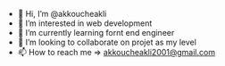 - 👋 Hi, I’m @akkoucheakli
- 👀 I’m interested in web development
- 🌱 I’m currently learning fornt end engineer
- 💞️ I’m looking to collaborate on projet as my level
- 📫 How to reach me => akkoucheakli2001@gmail.com

<!---
akkoucheakli/akkoucheakli is a ✨ special ✨ repository because its `README.md` (this file) appears on your GitHub profile.
You can click the Preview link to take a look at your changes.
--->
